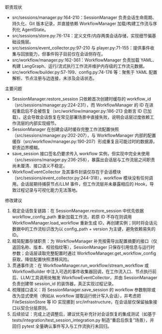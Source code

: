 职责现状

- src/sessions/manager.py:164-210：SessionManager 负责会话生命周期、持久化、Git 版本记录，并直接依赖 WorkflowManager 加载/构建工作流与序列化 AgentState。
- src/sessions/store.py:76-174：定义文件/内存两类会话存储，实现细节偏基础设施层。
- src/sessions/event_collector.py:97-210 与 player.py:71-155：提供事件收集与回放能力，但事件钩子目前仅在会话侧存在。
- src/workflow/manager.py:162-361：WorkflowManager 负责加载 YAML、构建 LangGraph、运行/流式执行工作流并维护内存级的工作流元数据。
- src/workflow/builder.py:57-199、config.py:74-176 等：聚焦于 YAML 配置解析、节点注册与边连接，未涉及会话状态。

主要问题

- SessionManager.restore_session 只依赖首次创建时缓存的 workflow_id（src/sessions/manager.py:224-231），而 WorkflowManager 的 ID 在进程重启后不会被恢复（src/workflow/manager.py:186-213 会断言 ID 已加载）。这会导致会话恢复在常见部署场景中直接失败，说明会话层过度依赖工作流层的内部实现细节。
- SessionManager 在创建会话时缓存完整工作流配置快照（src/sessions/manager.py:202-207），与 WorkflowManager 内部的配置缓存（src/workflow/manager.py:190-207）形成重复且可能过时的数据源，职责边界模糊。
- save_session 接口签名仍要求传入 workflow 实例，但实现中完全未使用（src/sessions/manager.py:236-258），暴露出会话层与工作流层之间职责尚未厘清、接口语义不稳定。
- WorkflowEventCollector 及其事件封装仅存在于会话模块（src/sessions/event_collector.py:244-318），workflow 模块没有任何调用。会话层期待捕获节点/LLM 事件，但工作流层并未暴露相应的 Hook，导致过程记录与可视化能力无法落地。

修改建议

1. 稳定会话恢复链路：在 SessionManager.restore_session 中优先依据 workflow_config_path 重新加载工作流，若原 ID 不存在则调用 WorkflowManager.load_workflow 重新生成 ID，再创建实例；同时将会话元数据中的工作流标识改为以 config_path + version 为主键，避免依赖易失的 ID。
2. 精简配置存储职责：为 WorkflowManager 补充按需导出配置摘要的接口（仅返回名称、版本、校验指纹等），SessionManager 只保存引用信息与运行时参数；会话层读取完整配置时通过 WorkflowManager.get_workflow_config 获取，降低配置快照漂移风险。
3. 贯通事件流：在 WorkflowManager.run_workflow/stream_workflow 或 WorkflowBuilder 中注入可选的事件收集器回调，在工作流入口、节点执行前后、LLM/工具调用处触发 WorkflowEventCollector，并由 SessionManager 负责创建带 session_id 的装饰器，真正实现过程记录。
4. 梳理接口语义：将 SessionManager.save_session 的 workflow 参数剔除或改为显式使用（例如从 workflow 提取运行统计写入会话），并考虑把 FileSessionStore 等 IO 实现挪到 src/infrastructure，在会话层仅保留抽象接口以契合分层原则。
5. 后续验证：完成上述调整后，建议优先补充针对会话恢复的集成测试（如基于 tests/integration/test_session_integration.py 制造“重启后恢复”场景），并回归 pytest 全量确认事件写入与工作流执行未回归。